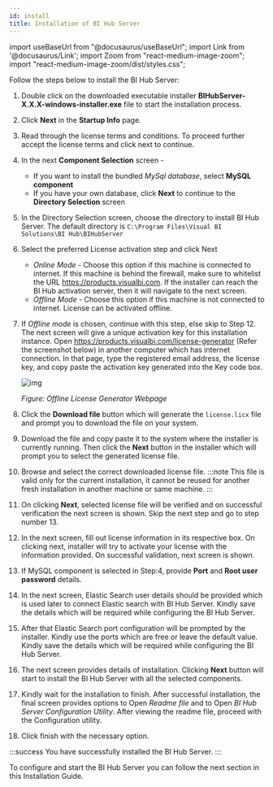 ```yaml
---
id: install
title: Installation of BI Hub Server
---
```


import useBaseUrl from "@docusaurus/useBaseUrl";
import Link from '@docusaurus/Link';
import Zoom from "react-medium-image-zoom";
import "react-medium-image-zoom/dist/styles.css";

<!-- 
The recommended Port Requirements for the different Components have been listed in the Table below:

| Component      | Default Port |
|----------------|--------------|
| Elastic Search | 9443         |
| Rabbit MQ      | 5672         |

*Table: Port Requirements for Components*
-->
Follow the steps below to install the BI Hub Server:

1. Double click on the downloaded executable installer **BIHubServer-X.X.X-windows-installer.exe** file to start the installation process.
1. Click **Next** in the **Startup Info** page.
1. Read through the license terms and conditions. To proceed further accept the license terms and click next to continue.
1. In the next **Component Selection** screen - 
   - If you want to install the bundled *MySql database*, select **MySQL component** 
   - If you have your own database, click **Next** to continue to the **Directory Selection** screen
1. In the Directory Selection screen, choose the directory to install BI Hub Server. The default directory is `C:\Program Files\Visual BI Solutions\BI Hub\BIHubServer`
1. Select the preferred License activation step and click Next
   - *Online Mode* - Choose this option if this machine is connected to internet. If this machine is behind the firewall, make sure to whitelist the URL https://products.visualbi.com. If the installer can reach the BI Hub activation server, then it will navigate to the next screen.
   - *Offline Mode* - Choose this option if this machine is not connected to internet. License can be activated offline.
1. If *Offline mode* is chosen, continue with this step, else skip to Step 12. The next screen will give a unique activation key for this installation instance. Open https://products.visualbi.com/license-generator (Refer the screenshot below) in another computer which has internet connection. In that page, type the registered email address, the license key, and copy paste the activation key generated into the Key code box.
   <div>
     <Zoom>
       <img alt="img" src={useBaseUrl('/doc-images/fig3.1-licence-generator.png')}/>
     </Zoom>
   </div>

   *Figure: Offline License Generator Webpage*
1. Click the **Download file** button which will generate the `license.licx` file and prompt you to download the file on your system.
1. Download the file and copy paste it to the system where the installer is currently running. Then click  the **Next** button in the installer which will prompt you to select the generated license file. 
1. Browse and select the correct downloaded license file. 
   :::note
   This file is valid only for the current installation, it cannot be reused for another fresh installation in another machine or same machine.
   :::
1. On clicking **Next**, selected license file will be verified and on successful verification the next screen is shown. Skip the next step and go to step number 13.
1. In the next screen, fill out license information in its respective box. On clicking next, installer will try to activate your license with the information provided. On successful validation, next screen is shown.
1. If MySQL component is selected in Step:4, provide **Port** and **Root user password** details.
2. In the next screen, Elastic Search user details should be provided which is used later to connect Elastic search with BI Hub Server. Kindly save the details which will be required while configuring the BI Hub Server.
3. After that Elastic Search port configuration will be prompted by the installer. Kindly use the ports which are free or leave the default value. Kindly save the details which will be required while configuring the BI Hub Server.
4. The next screen provides details of installation. Clicking **Next** button will start to install the BI Hub Server with all the selected components.
5. Kindly wait for the installation to finish. After successful installation, the final screen provides options to Open *Readme file* and to Open *BI Hub Server Configuration Utility*. After viewing the readme file, proceed with the Configuration utility.
6. Click finish with the necessary option.

:::success
You have successfully installed the BI Hub Server.
:::

To configure and start the BI Hub Server you can follow the next section in this Installation Guide.
